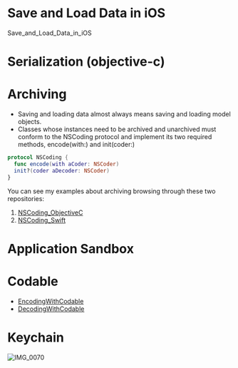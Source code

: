 # Save and Load Data in iOS

Save_and_Load_Data_in_iOS

# Serialization (objective-c)

# Archiving

- Saving and loading data almost always means saving and loading model objects.
- Classes whose instances need to be archived and unarchived must conform to the NSCoding protocol and implement its two required methods, encode(with:) and init(coder:)

```swift
protocol NSCoding {
  func encode(with aCoder: NSCoder)
  init?(coder aDecoder: NSCoder)
}
```

You can see my examples about archiving browsing through these two repositories:

1. [NSCoding_ObjectiveC](https://github.com/c4arl0s/NSCoding_ObjectiveC)
2. [NSCoding_Swift](https://github.com/c4arl0s/NSCoding_Swift)

# Application Sandbox

# Codable

- [EncodingWithCodable](https://github.com/c4arl0s/EncodingWithCodable)
- [DecodingWithCodable](https://github.com/c4arl0s/DecodingWithCodable)

# Keychain

![IMG_0070](https://user-images.githubusercontent.com/24994818/73124136-593e8780-3f5d-11ea-839d-6256a54926be.jpg)
